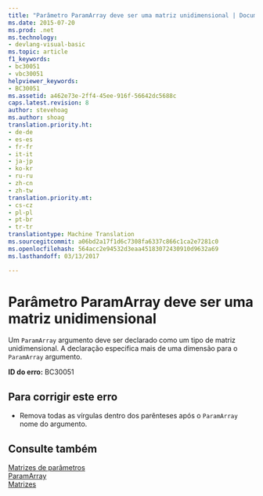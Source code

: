 ```yaml
---
title: "Parâmetro ParamArray deve ser uma matriz unidimensional | Documentos do Microsoft"
ms.date: 2015-07-20
ms.prod: .net
ms.technology:
- devlang-visual-basic
ms.topic: article
f1_keywords:
- bc30051
- vbc30051
helpviewer_keywords:
- BC30051
ms.assetid: a462e73e-2ff4-45ee-916f-56642dc5688c
caps.latest.revision: 8
author: stevehoag
ms.author: shoag
translation.priority.ht:
- de-de
- es-es
- fr-fr
- it-it
- ja-jp
- ko-kr
- ru-ru
- zh-cn
- zh-tw
translation.priority.mt:
- cs-cz
- pl-pl
- pt-br
- tr-tr
translationtype: Machine Translation
ms.sourcegitcommit: a06bd2a17f1d6c7308fa6337c866c1ca2e7281c0
ms.openlocfilehash: 564acc2e94532d3eaa45183072430910d9632a69
ms.lasthandoff: 03/13/2017

---
```

# <a name="paramarray-parameter-must-be-a-one-dimensional-array"></a>Parâmetro ParamArray deve ser uma matriz unidimensional
Um `ParamArray` argumento deve ser declarado como um tipo de matriz unidimensional. A declaração especifica mais de uma dimensão para o `ParamArray` argumento.  
  
 **ID do erro:** BC30051  
  
## <a name="to-correct-this-error"></a>Para corrigir este erro  
  
-   Remova todas as vírgulas dentro dos parênteses após o `ParamArray` nome do argumento.  
  
## <a name="see-also"></a>Consulte também  
 [Matrizes de parâmetros](../../visual-basic/programming-guide/language-features/procedures/parameter-arrays.md)   
 [ParamArray](../../visual-basic/language-reference/modifiers/paramarray.md)   
 [Matrizes](../../visual-basic/programming-guide/language-features/arrays/index.md)
